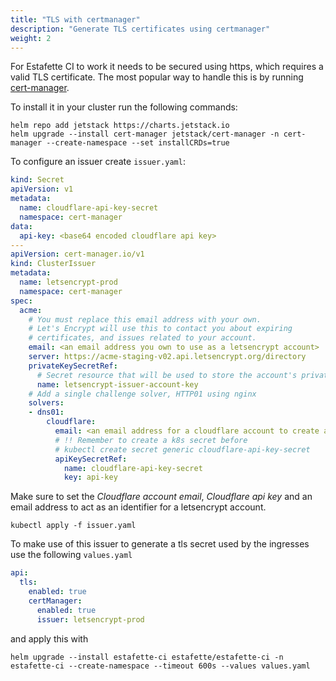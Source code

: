 ```yaml
---
title: "TLS with certmanager"
description: "Generate TLS certificates using certmanager"
weight: 2
---
```


For Estafette CI to work it needs to be secured using https, which requires a valid TLS certificate. The most popular way to handle this is by running [cert-manager](https://cert-manager.io/).

To install it in your cluster run the following commands:

```
helm repo add jetstack https://charts.jetstack.io
helm upgrade --install cert-manager jetstack/cert-manager -n cert-manager --create-namespace --set installCRDs=true
```

To configure an issuer create `issuer.yaml`:

```yaml
kind: Secret
apiVersion: v1
metadata:
  name: cloudflare-api-key-secret
  namespace: cert-manager
data:
  api-key: <base64 encoded cloudflare api key>
---
apiVersion: cert-manager.io/v1
kind: ClusterIssuer
metadata:
  name: letsencrypt-prod
  namespace: cert-manager
spec:
  acme:
    # You must replace this email address with your own.
    # Let's Encrypt will use this to contact you about expiring
    # certificates, and issues related to your account.
    email: <an email address you own to use as a letsencrypt account>
    server: https://acme-staging-v02.api.letsencrypt.org/directory
    privateKeySecretRef:
      # Secret resource that will be used to store the account's private key.
      name: letsencrypt-issuer-account-key
    # Add a single challenge solver, HTTP01 using nginx
    solvers:
    - dns01:
        cloudflare:
          email: <an email address for a cloudflare account to create an api key>
          # !! Remember to create a k8s secret before
          # kubectl create secret generic cloudflare-api-key-secret
          apiKeySecretRef:
            name: cloudflare-api-key-secret
            key: api-key
```

Make sure to set the _Cloudflare account email_, _Cloudflare api key_ and an email address to act as an identifier for a letsencrypt account.

```
kubectl apply -f issuer.yaml
```

To make use of this issuer to generate a tls secret used by the ingresses use the following `values.yaml`

```yaml
api:
  tls:
    enabled: true
    certManager:
      enabled: true
      issuer: letsencrypt-prod
```

and apply this with 

```
helm upgrade --install estafette-ci estafette/estafette-ci -n estafette-ci --create-namespace --timeout 600s --values values.yaml
```
